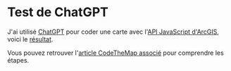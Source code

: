# Test de ChatGPT

J'ai utilisé [ChatGPT](https://openai.com/blog/chatgpt/) pour coder une carte avec l'[API JavaScript d'ArcGIS](https://developers.arcgis.com/javascript/latest/), voici le [résultat](https://japalenos.github.io/JS-API/ChatGPT-Test/).

Vous pouvez retrouver l'[article CodeTheMap associé](https://www.codethemap.fr/2023/01/coder-une-carte-avec-chatgpt.html) pour comprendre les étapes.
